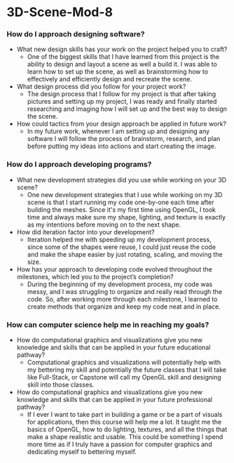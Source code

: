 # 3D-Scene-Mod-8

### How do I approach designing software?
- What new design skills has your work on the project helped you to craft?
  - One of the biggest skills that I have learned from this project is the ability to design and layout a scene as well a build it. I was able to learn how to set up the scene, as well as brainstorming how to effectively and efficiently design and recreate the scene.
- What design process did you follow for your project work?
  - The design process that I follow for my project is that after taking pictures and setting up my project, I was ready and finally started researching and imaging how I will set up and the best way to design the scene.
- How could tactics from your design approach be applied in future work?
  - In my future work, whenever I am setting up and designing any software I will follow the process of brainstorm, research, and plan before putting my ideas into actions and start creating the image. 

  
### How do I approach developing programs?
- What new development strategies did you use while working on your 3D scene?
  - One new development strategies that I use while working on my 3D scene is that I start running my code one-by-one each time after building the meshes. Since it's my first time using OpenGL, I took time and always make sure my shape, lighting, and texture is exactly as my intentions before moving on to the next shape.
- How did iteration factor into your development?
  - Iteration helped me with speeding up my development process, since some of the shapes were reuse, I could just reuse the code and make the shape easier by just rotating, scaling, and moving the size. 
- How has your approach to developing code evolved throughout the milestones, which led you to the project’s completion?
  - During the beginning of my development process, my code was messy, and I was struggling to organize and really read through the code. So, after working more through each milestone, I learned to create methods that organize and keep my code neat and in place.

### How can computer science help me in reaching my goals?
- How do computational graphics and visualizations give you new knowledge and skills that can be applied in your future educational pathway?
  - Computational graphics and visualizations will potentially help with my bettering my skill and potentially the future classes that I will take like Full-Stack, or Capstone will call my OpenGL skill and designing skill into those classes.
- How do computational graphics and visualizations give you new knowledge and skills that can be applied in your future professional pathway?
  - If I ever I want to take part in building a game or be a part of visuals for applications, then this course will help me a lot. It taught me the basics of OpenGL, how to do lighting, textures, and all the things that make a shape realistic and usable. This could be something I spend more time as if I truly have a passion for computer graphics and dedicating myself to bettering myself.
